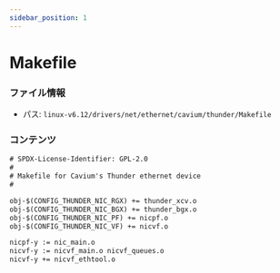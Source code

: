 ```yaml
---
sidebar_position: 1
---
```

# Makefile

### ファイル情報

- パス: `linux-v6.12/drivers/net/ethernet/cavium/thunder/Makefile`

### コンテンツ

```txt
# SPDX-License-Identifier: GPL-2.0
#
# Makefile for Cavium's Thunder ethernet device
#

obj-$(CONFIG_THUNDER_NIC_RGX) += thunder_xcv.o
obj-$(CONFIG_THUNDER_NIC_BGX) += thunder_bgx.o
obj-$(CONFIG_THUNDER_NIC_PF) += nicpf.o
obj-$(CONFIG_THUNDER_NIC_VF) += nicvf.o

nicpf-y := nic_main.o
nicvf-y := nicvf_main.o nicvf_queues.o
nicvf-y += nicvf_ethtool.o

```
